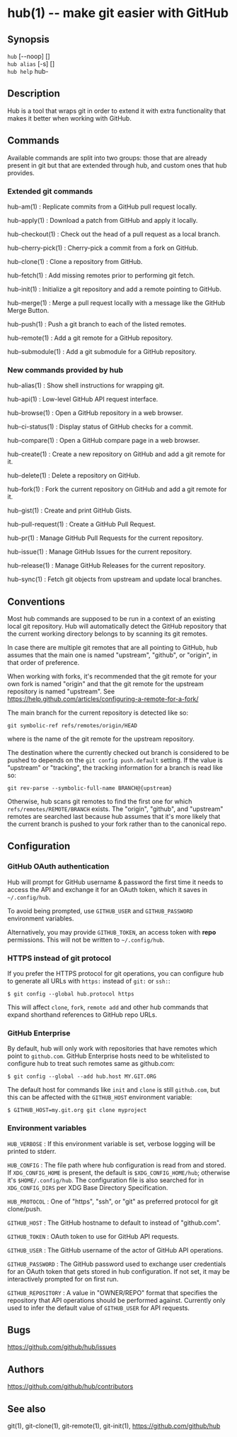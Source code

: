 hub(1) -- make git easier with GitHub
=====================================

## Synopsis

`hub` [--noop] <COMMAND> [<OPTIONS>]  
`hub alias` [-s] [<SHELL>]  
`hub help` hub-<COMMAND>

## Description

Hub is a tool that wraps git in order to extend it with extra functionality that
makes it better when working with GitHub.

## Commands

Available commands are split into two groups: those that are already present in
git but that are extended through hub, and custom ones that hub provides.

### Extended git commands

hub-am(1)
:   Replicate commits from a GitHub pull request locally.

hub-apply(1)
:   Download a patch from GitHub and apply it locally.

hub-checkout(1)
:   Check out the head of a pull request as a local branch.

hub-cherry-pick(1)
:   Cherry-pick a commit from a fork on GitHub.

hub-clone(1)
:   Clone a repository from GitHub.

hub-fetch(1)
:   Add missing remotes prior to performing git fetch.

hub-init(1)
:   Initialize a git repository and add a remote pointing to GitHub.

hub-merge(1)
:   Merge a pull request locally with a message like the GitHub Merge Button.

hub-push(1)
:   Push a git branch to each of the listed remotes.

hub-remote(1)
:   Add a git remote for a GitHub repository.

hub-submodule(1)
:   Add a git submodule for a GitHub repository.

### New commands provided by hub

hub-alias(1)
:   Show shell instructions for wrapping git.

hub-api(1)
:   Low-level GitHub API request interface.

hub-browse(1)
:   Open a GitHub repository in a web browser.

hub-ci-status(1)
:   Display status of GitHub checks for a commit.

hub-compare(1)
:   Open a GitHub compare page in a web browser.

hub-create(1)
:   Create a new repository on GitHub and add a git remote for it.

hub-delete(1)
:   Delete a repository on GitHub.

hub-fork(1)
:   Fork the current repository on GitHub and add a git remote for it.

hub-gist(1)
:   Create and print GitHub Gists.

hub-pull-request(1)
:   Create a GitHub Pull Request.

hub-pr(1)
:   Manage GitHub Pull Requests for the current repository.

hub-issue(1)
:   Manage GitHub Issues for the current repository.

hub-release(1)
:   Manage GitHub Releases for the current repository.

hub-sync(1)
:   Fetch git objects from upstream and update local branches.

## Conventions

Most hub commands are supposed to be run in a context of an existing local git
repository. Hub will automatically detect the GitHub repository that the current
working directory belongs to by scanning its git remotes.

In case there are multiple git remotes that are all pointing to GitHub, hub
assumes that the main one is named "upstream", "github", or "origin", in that
order of preference.

When working with forks, it's recommended that the git remote for your own fork
is named "origin" and that the git remote for the upstream repository is named
"upstream". See <https://help.github.com/articles/configuring-a-remote-for-a-fork/>

The main branch for the current repository is detected like so:

    git symbolic-ref refs/remotes/origin/HEAD

where <origin> is the name of the git remote for the upstream repository.

The destination where the currently checked out branch is considered to be
pushed to depends on the `git config push.default` setting. If the value is
"upstream" or "tracking", the tracking information for a branch is read like so:

    git rev-parse --symbolic-full-name BRANCH@{upstream}

Otherwise, hub scans git remotes to find the first one for which
`refs/remotes/REMOTE/BRANCH` exists. The "origin", "github", and "upstream"
remotes are searched last because hub assumes that it's more likely that the
current branch is pushed to your fork rather than to the canonical repo.

## Configuration

### GitHub OAuth authentication

Hub will prompt for GitHub username & password the first time it needs to access
the API and exchange it for an OAuth token, which it saves in `~/.config/hub`.

To avoid being prompted, use `GITHUB_USER` and `GITHUB_PASSWORD` environment
variables.

Alternatively, you may provide `GITHUB_TOKEN`, an access token with
**repo** permissions. This will not be written to `~/.config/hub`.

### HTTPS instead of git protocol

If you prefer the HTTPS protocol for git operations, you can configure hub to
generate all URLs with `https:` instead of `git:` or `ssh:`:

    $ git config --global hub.protocol https

This will affect `clone`, `fork`, `remote add` and other hub commands that
expand shorthand references to GitHub repo URLs.

### GitHub Enterprise

By default, hub will only work with repositories that have remotes which
point to `github.com`. GitHub Enterprise hosts need to be whitelisted to
configure hub to treat such remotes same as github.com:

    $ git config --global --add hub.host MY.GIT.ORG

The default host for commands like `init` and `clone` is still `github.com`, but
this can be affected with the `GITHUB_HOST` environment variable:

    $ GITHUB_HOST=my.git.org git clone myproject

### Environment variables

`HUB_VERBOSE`
:   If this environment variable is set, verbose logging will be printed to
    stderr.

`HUB_CONFIG`
:   The file path where hub configuration is read from and stored. If
    `XDG_CONFIG_HOME` is present, the default is `$XDG_CONFIG_HOME/hub`;
    otherwise it's `$HOME/.config/hub`. The configuration file is also
    searched for in `XDG_CONFIG_DIRS` per XDG Base Directory Specification.

`HUB_PROTOCOL`
:   One of "https", "ssh", or "git" as preferred protocol for git clone/push.

`GITHUB_HOST`
:   The GitHub hostname to default to instead of "github.com".

`GITHUB_TOKEN`
:   OAuth token to use for GitHub API requests.

`GITHUB_USER`
:   The GitHub username of the actor of GitHub API operations.

`GITHUB_PASSWORD`
:   The GitHub password used to exchange user credentials for an OAuth token
    that gets stored in hub configuration. If not set, it may be interactively
    prompted for on first run.

`GITHUB_REPOSITORY`
:   A value in "OWNER/REPO" format that specifies the repository that API
    operations should be performed against. Currently only used to infer the
    default value of `GITHUB_USER` for API requests.

## Bugs

<https://github.com/github/hub/issues>

## Authors

<https://github.com/github/hub/contributors>

## See also

git(1), git-clone(1), git-remote(1), git-init(1),
<https://github.com/github/hub>
